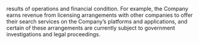 results of operations and financial condition. For example, the Company earns revenue from licensing arrangements with other
companies to offer their search services on the Company’s platforms and applications, and certain of these arrangements are
currently subject to government investigations and legal proceedings.